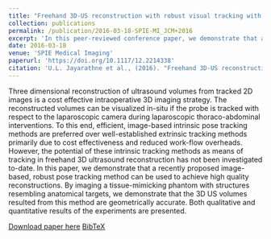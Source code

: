 ```yaml
---
title: "Freehand 3D-US reconstruction with robust visual tracking with application to ultrasound-augmented laparoscopy"
collection: publications
permalink: /publication/2016-03-18-SPIE-MI_JCM+2016
excerpt: 'In this peer-reviewed conference paper, we demonstrate that a recently proposed image-based, robust pose tracking method can be used to achieve high quality reconstructions.'
date: 2016-03-18
venue: 'SPIE Medical Imaging'
paperurl: 'https://doi.org/10.1117/12.2214338'
citation: 'U.L. Jayarathne et al., (2016). "Freehand 3D-US reconstruction with robust visual tracking with application to ultrasound-augmented laparoscopy"; in <i>SPIE Medical Imaging: Image-Guided Procedures, Robotic Interventions, and Modeling</i>, 978617, pp. 380-385.'
---
```


Three dimensional reconstruction of ultrasound volumes from tracked 2D images is a cost effective intraoperative 3D imaging strategy. The reconstructed volumes can be visualized in-situ if the probe is tracked with respect to the laparoscopic camera during laparoscopic thoraco-abdominal interventions. To this end, efficient, image-based intrinsic pose tracking methods are preferred over well-established extrinsic tracking methods primarily due to cost effectiveness and reduced work-flow overheads. However, the potential of these intrinsic tracking methods as means of tracking in freehand 3D ultrasound reconstruction has not been investigated to-date. In this paper, we demonstrate that a recently proposed image-based, robust pose tracking method can be used to achieve high quality reconstructions. By imaging a tissue-mimicking phantom with structures resembling anatomical targets, we demonstrate that the 3D US volumes resulted from this method are geometrically accurate. Both qualitative and quantitative results of the experiments are presented.

[Download paper here](https://doi.org/10.1117/12.2214338) [BibTeX](./../files/bibtex/JCM+2016.bib)